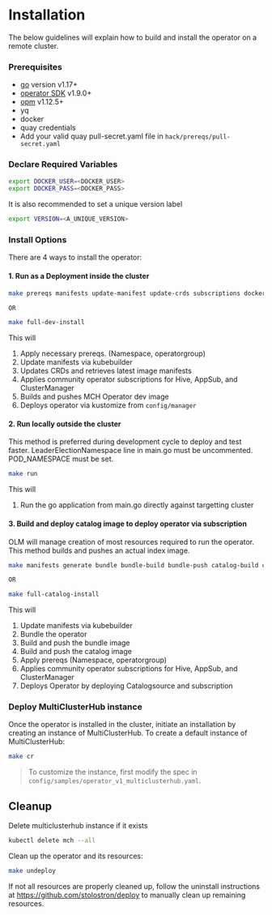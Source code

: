 [comment]: # ( Copyright Contributors to the Open Cluster Management project )

# Installation

The below guidelines will explain how to build and install the operator on a remote cluster.

### Prerequisites

- [go][go_tool] version v1.17+
- [operator SDK][osdk] v1.9.0+
- [opm][opm] v1.12.5+
- yq
- docker
- quay credentials
- Add your valid quay pull-secret.yaml file in `hack/prereqs/pull-secret.yaml`

### Declare Required Variables

```bash
export DOCKER_USER=<DOCKER_USER>
export DOCKER_PASS=<DOCKER_PASS>
```

It is also recommended to set a unique version label
```bash
export VERSION=<A_UNIQUE_VERSION>
```

### Install Options

There are 4 ways to install the operator:

#### 1. Run as a Deployment inside the cluster
```bash
make prereqs manifests update-manifest update-crds subscriptions docker-build docker-push deploy

OR 

make full-dev-install
```

This will 
1. Apply necessary prereqs. (Namespace, operatorgroup)
2. Update manifests via kubebuilder
3. Updates CRDs and retrieves latest image manifests
4. Applies community operator subscriptions for Hive, AppSub, and ClusterManager
5. Builds and pushes MCH Operator dev image
6. Deploys operator via kustomize from `config/manager`

#### 2. Run locally outside the cluster
This method is preferred during development cycle to deploy and test faster. LeaderElectionNamespace line in main.go must be uncommented. POD_NAMESPACE must be set.

```bash
make run
```

This will 
1. Run the go application from main.go directly against targetting cluster

#### 3. Build and deploy catalog image to deploy operator via subscription
OLM will manage creation of most resources required to run the operator. This method builds and pushes an actual index image.

```bash
make manifests generate bundle bundle-build bundle-push catalog-build catalog-push prereqs subscriptions catalog

OR

make full-catalog-install
```

This will 
1. Update manifests via kubebuilder
2. Bundle the operator
3. Build and push the bundle image
4. Build and push the catalog image
5. Apply prereqs (Namespace, operatorgroup)
6. Applies community operator subscriptions for Hive, AppSub, and ClusterManager
7. Deploys Operator by deploying Catalogsource and subscription

### Deploy MultiClusterHub instance
Once the operator is installed in the cluster, initiate an installation by creating an instance of MultiClusterHub. To create a default instance of MultiClusterHub:
```bash
make cr
```
> To customize the instance, first modify the spec in `config/samples/operator_v1_multiclusterhub.yaml`.

## Cleanup
Delete multiclusterhub instance if it exists
```bash
kubectl delete mch --all
```

Clean up the operator and its resources:
```bash
make undeploy
```

If not all resources are properly cleaned up, follow the uninstall instructions at https://github.com/stolostron/deploy to manually clean up remaining resources.


[go_tool]:https://golang.org/dl/
[osdk]:https://github.com/operator-framework/operator-sdk/releases
[opm]:https://github.com/operator-framework/operator-registry/releases
